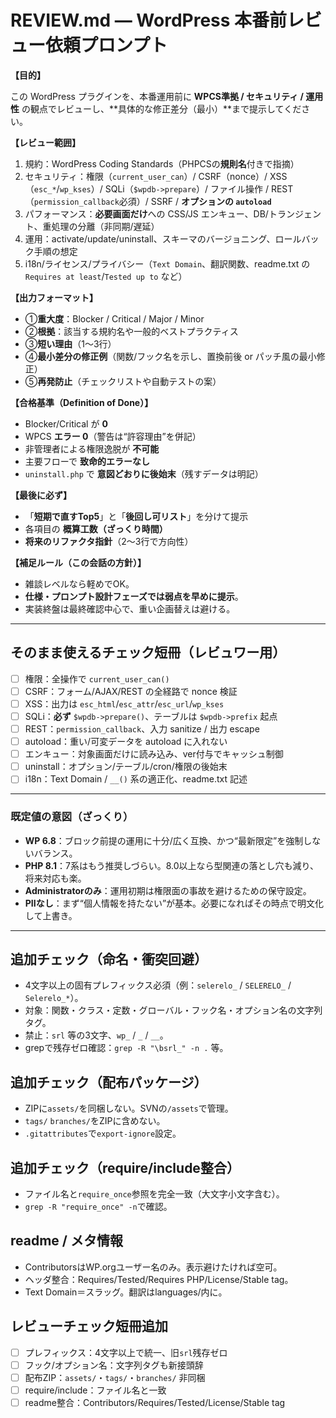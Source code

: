 # REVIEW.md — WordPress 本番前レビュー依頼プロンプト

**【目的】**

この WordPress プラグインを、本番運用前に **WPCS準拠 / セキュリティ / 運用性** の観点でレビューし、**具体的な修正差分（最小）**まで提示してください。

**【レビュー範囲】**

1. 規約：WordPress Coding Standards（PHPCSの**規則名**付きで指摘）
2. セキュリティ：権限（`current_user_can`）/ CSRF（nonce）/ XSS（`esc_*`/`wp_kses`）/ SQLi（`$wpdb->prepare`）/ ファイル操作 / REST（`permission_callback`必須）/ SSRF / **オプションの `autoload`**
3. パフォーマンス：**必要画面だけ**への CSS/JS エンキュー、DB/トランジェント、重処理の分離（非同期/遅延）
4. 運用：activate/update/uninstall、スキーマのバージョニング、ロールバック手順の想定
5. i18n/ライセンス/プライバシー（`Text Domain`、翻訳関数、readme.txt の `Requires at least`/`Tested up to` など）

**【出力フォーマット】**

- ①**重大度**：Blocker / Critical / Major / Minor
- ②**根拠**：該当する規約名や一般的ベストプラクティス
- ③**短い理由**（1〜3行）
- ④**最小差分の修正例**（関数/フック名を示し、置換前後 or パッチ風の最小修正）
- ⑤**再発防止**（チェックリストや自動テストの案）

**【合格基準（Definition of Done）】**

- Blocker/Critical が **0**
- WPCS **エラー 0**（警告は“許容理由”を併記）
- 非管理者による権限逸脱が **不可能**
- 主要フローで **致命的エラーなし**
- `uninstall.php` で **意図どおりに後始末**（残すデータは明記）

**【最後に必ず】**

- 「**短期で直すTop5**」と「**後回し可リスト**」を分けて提示
- 各項目の **概算工数（ざっくり時間）**
- **将来のリファクタ指針**（2〜3行で方向性）

**【補足ルール（この会話の方針）】**

- 雑談レベルなら軽めでOK。
- **仕様・プロンプト設計フェーズでは弱点を早めに提示**。
- 実装終盤は最終確認中心で、重い企画替えは避ける。

---

## そのまま使えるチェック短冊（レビュワー用）

- [ ]  権限：全操作で `current_user_can()`
- [ ]  CSRF：フォーム/AJAX/REST の全経路で nonce 検証
- [ ]  XSS：出力は `esc_html`/`esc_attr`/`esc_url`/`wp_kses`
- [ ]  SQLi：**必ず** `$wpdb->prepare()`、テーブルは `$wpdb->prefix` 起点
- [ ]  REST：`permission_callback`、入力 sanitize / 出力 escape
- [ ]  autoload：重い/可変データを autoload に入れない
- [ ]  エンキュー：対象画面だけに読み込み、ver付与でキャッシュ制御
- [ ]  uninstall：オプション/テーブル/cron/権限の後始末
- [ ]  i18n：Text Domain / `__()` 系の適正化、readme.txt 記述

---

### 既定値の意図（ざっくり）

- **WP 6.8**：ブロック前提の運用に十分/広く互換、かつ“最新限定”を強制しないバランス。
- **PHP 8.1**：7系はもう推奨しづらい。8.0以上なら型関連の落とし穴も減り、将来対応も楽。
- **Administratorのみ**：運用初期は権限面の事故を避けるための保守設定。
- **PIIなし**：まず“個人情報を持たない”が基本。必要になればその時点で明文化して上書き。

---

## 追加チェック（命名・衝突回避）
- 4文字以上の固有プレフィックス必須（例：`selerelo_` / `SELERELO_` / `Selerelo_*`）。
- 対象：関数・クラス・定数・グローバル・フック名・オプション名の文字列タグ。
- 禁止：`srl` 等の3文字、`wp_` / `_` / `__`。
- grepで残存ゼロ確認：`grep -R "\bsrl_" -n .` 等。

## 追加チェック（配布パッケージ）
- ZIPに`assets/`を同梱しない。SVNの`/assets`で管理。
- `tags/` `branches/`をZIPに含めない。
- `.gitattributes`で`export-ignore`設定。

## 追加チェック（require/include整合）
- ファイル名と`require_once`参照を完全一致（大文字小文字含む）。
- `grep -R "require_once" -n`で確認。

## readme / メタ情報
- ContributorsはWP.orgユーザー名のみ。表示避けたければ空可。
- ヘッダ整合：Requires/Tested/Requires PHP/License/Stable tag。
- Text Domain＝スラッグ。翻訳はlanguages/内に。

## レビューチェック短冊追加
- [ ] プレフィックス：4文字以上で統一、旧`srl`残存ゼロ
- [ ] フック/オプション名：文字列タグも新接頭辞
- [ ] 配布ZIP：`assets/`・`tags/`・`branches/` 非同梱
- [ ] require/include：ファイル名と一致
- [ ] readme整合：Contributors/Requires/Tested/License/Stable tag

